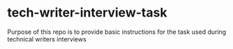 # tech-writer-interview-task
Purpose of this repo is to provide basic instructions for the task used during technical writers interviews
